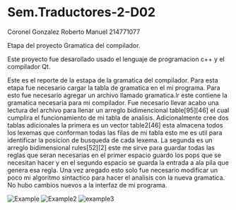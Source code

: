 # Sem.Traductores-2-D02
Coronel Gonzalez Roberto Manuel 
214771077

Etapa del proyecto Gramatica del compilador.

Este proyecto fue desarollado usado el lenguaje de programacion c++ y el compilador Qt.

Este es el reporte de la estapa de la gramatica del compilador. Para esta etapa fue necesario cargar la tabla de gramatica en el mi programa. Para esto fue necesario agregar un archivo llamado gramatica.lr este contiene la gramatica necesaria para mi compilador. Fue necesario llevar acabo una lectura del archivo para llenar un arreglo bidimencional table[95][46] el cual cumplira el funcionamiento de mi tabla de analisis. Adicionalmente cree dos tablas adicionales la primera es un vector table2[46] esta almacena todos los lexemas que conforman todas las filas de mi tabla esto me es util para identificar la posicion de busqueda de cada lexema. La segunda es un arreglo bidimensional rules[52][2] este me sirve para guardar todas las reglas que seran necesarias en el primer espacio guardo los pops que se necesitan hacer y en el segundo espacio se guarda la entrada a ala pila que genera esa regla. Una vez aregado esto solo fue necesario modificar un poco mi algoritmo sintactico para hacer el analisis con la nueva gramatica. No hubo cambios nuevos a la interfaz de mi programa.




![Example](https://user-images.githubusercontent.com/88813815/145701460-3e80f530-f20c-44c4-a404-66f6e2869af0.png)
![Example2](https://user-images.githubusercontent.com/88813815/145701594-5d560378-d2ed-4253-9b6a-911fc7d0660e.png)
![example3](https://user-images.githubusercontent.com/88813815/145701597-56927e68-0f46-4cdc-9729-da5adb4bb6e1.png)
